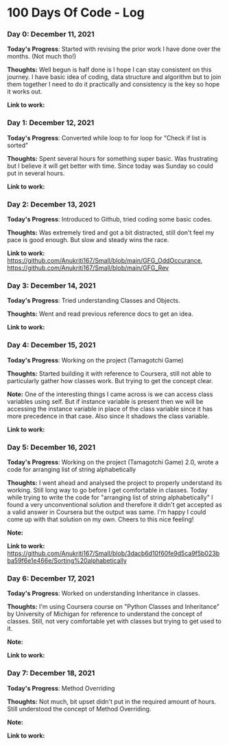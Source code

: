 # 100 Days Of Code - Log

### Day 0: December 11, 2021 

**Today's Progress**: Started with revising the prior work I have done over the months. (Not much tho!)

**Thoughts:** Well begun is half done is I hope I can stay consistent on this journey. I have basic idea of coding, data structure and algorithm but to join them together I need to do it practically and consistency is the key so hope it works out.

**Link to work:**

### Day 1: December 12, 2021 

**Today's Progress**: Converted while loop to for loop for "Check if list is sorted"

**Thoughts:** Spent several hours for something super basic. Was frustrating but I believe it will get better with time. Since today was Sunday so could put in several hours.

**Link to work:** 

### Day 2: December 13, 2021 

**Today's Progress**: Introduced to Github, tried coding some basic codes.

**Thoughts:** Was extremely tired and got a bit distracted, still don't feel my pace is good enough. But slow and steady wins the race.

**Link to work:** https://github.com/Anukriti167/Small/blob/main/GFG_OddOccurance, https://github.com/Anukriti167/Small/blob/main/GFG_Rev

### Day 3: December 14, 2021 

**Today's Progress**: Tried understanding Classes and Objects.

**Thoughts:** Went and read previous reference docs to get an idea. 

**Link to work:** 

### Day 4: December 15, 2021 

**Today's Progress**: Working on the project (Tamagotchi Game)

**Thoughts:** Started building it with reference to Coursera, still not able to particularly gather how classes work. But trying to get the concept clear. 

**Note:** One of the interesting things I came across is we can access class variables using self. But if instance variable is present then we will be accessing the instance variable in place of the class variable since it has more precedence in that case. Also since it shadows the class variable.
  
**Link to work:** 

### Day 5: December 16, 2021 

**Today's Progress**: Working on the project (Tamagotchi Game) 2.0, wrote a code for arranging list of string alphabetically 

**Thoughts:** I went ahead and analysed the project to properly understand its working. Still long way to go before I get comfortable in classes. Today while trying to write the code for "arranging list of string alphabetically" I found a very unconventional solution and therefore it didn't get accepted as a valid answer in Coursera but the output was same. I'm happy I could come up with that solution on my own. Cheers to this nice feeling! 

**Note:** 

**Link to work:** https://github.com/Anukriti167/Small/blob/3dacb6d10f60fe9d5ca9f5b023bba59f6e1e466e/Sorting%20alphabetically

### Day 6: December 17, 2021 

**Today's Progress**: Worked on understanding Inheritance in classes.

**Thoughts:** I'm using Coursera course on "Python Classes and Inheritance" by University of Michigan for reference to understand the concept of classes. Still, not very comfortable yet with classes but trying to get used to it.

**Note:** 

**Link to work:** 

### Day 7: December 18, 2021 

**Today's Progress**: Method Overriding

**Thoughts:** Not much, bit upset didn't put in the required amount of hours. Still understood the concept of Method Overriding.

**Note:** 

**Link to work:** 

